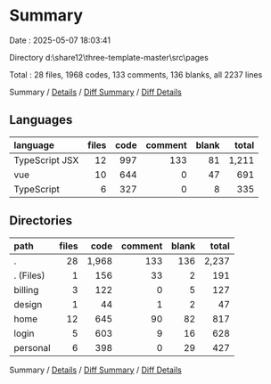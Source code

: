 # Summary

Date : 2025-05-07 18:03:41

Directory d:\\share12\\three-template-master\\src\\pages

Total : 28 files,  1968 codes, 133 comments, 136 blanks, all 2237 lines

Summary / [Details](details.md) / [Diff Summary](diff.md) / [Diff Details](diff-details.md)

## Languages
| language | files | code | comment | blank | total |
| :--- | ---: | ---: | ---: | ---: | ---: |
| TypeScript JSX | 12 | 997 | 133 | 81 | 1,211 |
| vue | 10 | 644 | 0 | 47 | 691 |
| TypeScript | 6 | 327 | 0 | 8 | 335 |

## Directories
| path | files | code | comment | blank | total |
| :--- | ---: | ---: | ---: | ---: | ---: |
| . | 28 | 1,968 | 133 | 136 | 2,237 |
| . (Files) | 1 | 156 | 33 | 2 | 191 |
| billing | 3 | 122 | 0 | 5 | 127 |
| design | 1 | 44 | 1 | 2 | 47 |
| home | 12 | 645 | 90 | 82 | 817 |
| login | 5 | 603 | 9 | 16 | 628 |
| personal | 6 | 398 | 0 | 29 | 427 |

Summary / [Details](details.md) / [Diff Summary](diff.md) / [Diff Details](diff-details.md)